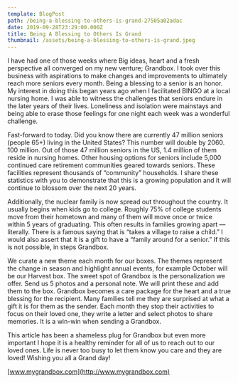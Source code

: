 ```yaml
---
template: BlogPost
path: /being-a-blessing-to-others-is-grand-27505a02adac
date: 2019-09-28T23:29:00.000Z
title: Being A Blessing to Others Is Grand
thumbnail: /assets/being-a-blessing-to-others-is-grand.jpeg
---
```

<!--StartFragment-->

I have had one of those weeks where Big ideas, heart and a fresh perspective all converged on my new venture; Grandbox. I took over this business with aspirations to make changes and improvements to ultimately reach more seniors every month. Being a blessing to a senior is an honor. My interest in doing this began years ago when I facilitated BINGO at a local nursing home. I was able to witness the challenges that seniors endure in the later years of their lives. Loneliness and isolation were mainstays and being able to erase those feelings for one night each week was a wonderful challenge.

Fast-forward to today. Did you know there are currently 47 million seniors (people 65+) living in the United States? This number will double by 2060. 100 million. Out of those 47 million seniors in the US, 1.4 million of them reside in nursing homes. Other housing options for seniors include 5,000 continued care retirement communities geared towards seniors. These facilities represent thousands of “community” households. I share these statistics with you to demonstrate that this is a growing population and it will continue to blossom over the next 20 years.

Additionally, the nuclear family is now spread out throughout the country. It usually begins when kids go to college. Roughly 75% of college students move from their hometown and many of them will move once or twice within 5 years of graduating. This often results in families growing apart — literally. There is a famous saying that is “takes a village to raise a child.” I would also assert that it is a gift to have a “family around for a senior.” If this is not possible, in steps Grandbox.

We curate a new theme each month for our boxes. The themes represent the change in season and highlight annual events, for example October will be our Harvest box. The sweet spot of Grandbox is the personalization we offer. Send us 5 photos and a personal note. We will print these and add them to the box. Grandbox becomes a care package for the heart and a true blessing for the recipient. Many families tell me they are surprised at what a gift it is for them as the sender. Each month they stop their activities to focus on their loved one, they write a letter and select photos to share memories. It is a win-win when sending a Grandbox.

This article has been a shameless plug for Grandbox but even more important I hope it is a healthy reminder for all of us to reach out to our loved ones. Life is never too busy to let them know you care and they are loved! Wishing you all a Grand day!

[www.mygrandbox.com](http://www.mygrandbox.com)

<!--EndFragment-->
